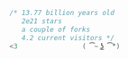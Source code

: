 ```c#
/* 13.77 billion years old
   2e21 stars
   a couple of forks
   4.2 current visitors */     
<3                ( ͡~ ͜ʖ ͡°) 
```
<!--<img src="https://komarev.com/ghpvc/?username=trvsf&color=8E64D0" alt="trvsf" />-->
